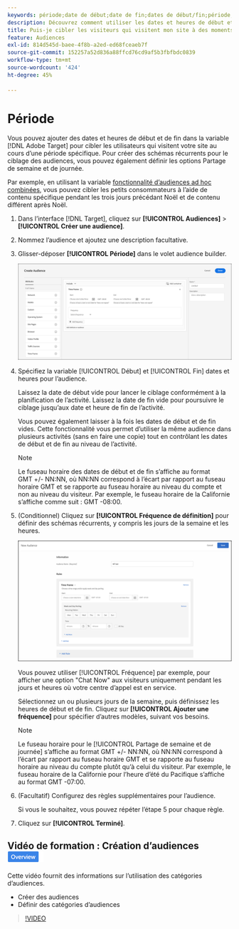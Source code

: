```yaml
---
keywords: période;date de début;date de fin;dates de début/fin;période;emploi du temps target;partage de la semaine;partage de la journée;partage
description: Découvrez comment utiliser les dates et heures de début et de fin pour cibler les utilisateurs qui visitent votre site pendant une période spécifique.
title: Puis-je cibler les visiteurs qui visitent mon site à des moments spécifiques ?
feature: Audiences
exl-id: 814d545d-baee-4f8b-a2ed-ed68fceaeb7f
source-git-commit: 152257a52d836a88ffcd76cd9af5b3fbfbdc0839
workflow-type: tm+mt
source-wordcount: '424'
ht-degree: 45%

---
```


# Période

Vous pouvez ajouter des dates et heures de début et de fin dans la variable [!DNL Adobe Target] pour cibler les utilisateurs qui visitent votre site au cours d’une période spécifique. Pour créer des schémas récurrents pour le ciblage des audiences, vous pouvez également définir les options Partage de semaine et de journée.

Par exemple, en utilisant la variable [fonctionnalité d’audiences ad hoc combinées](/help/main/c-target/combining-multiple-audiences.md#concept_A7386F1EA4394BD2AB72399C225981E5), vous pouvez cibler les petits consommateurs à l’aide de contenu spécifique pendant les trois jours précédant Noël et de contenu différent après Noël.

1. Dans l’interface [!DNL Target], cliquez sur **[!UICONTROL Audiences]** > **[!UICONTROL Créer une audience]**.
1. Nommez l’audience et ajoutez une description facultative.
1. Glisser-déposer **[!UICONTROL Période]** dans le volet audience builder.

   ![](assets/target_timeframe_dialog.png)

1. Spécifiez la variable [!UICONTROL Début] et [!UICONTROL Fin] dates et heures pour l’audience.

   Laissez la date de début vide pour lancer le ciblage conformément à la planification de l’activité. Laissez la date de fin vide pour poursuivre le ciblage jusqu’aux date et heure de fin de l’activité.

   Vous pouvez également laisser à la fois les dates de début et de fin vides. Cette fonctionnalité vous permet d’utiliser la même audience dans plusieurs activités (sans en faire une copie) tout en contrôlant les dates de début et de fin au niveau de l’activité.

   >[!NOTE]
   >
   >Le fuseau horaire des dates de début et de fin s’affiche au format GMT +/- NN:NN, où NN:NN correspond à l’écart par rapport au fuseau horaire GMT et se rapporte au fuseau horaire au niveau du compte et non au niveau du visiteur. Par exemple, le fuseau horaire de la Californie s’affiche comme suit : GMT -08:00.

1. (Conditionnel) Cliquez sur **[!UICONTROL Fréquence de définition]** pour définir des schémas récurrents, y compris les jours de la semaine et les heures.

   ![Partage de semaine et de journée](assets/week_and_day_parting.png)

   Vous pouvez utiliser [!UICONTROL Fréquence] par exemple, pour afficher une option &quot;Chat Now&quot; aux visiteurs uniquement pendant les jours et heures où votre centre d’appel est en service.

   Sélectionnez un ou plusieurs jours de la semaine, puis définissez les heures de début et de fin. Cliquez sur **[!UICONTROL Ajouter une fréquence]** pour spécifier d’autres modèles, suivant vos besoins.

   >[!NOTE]
   >
   >Le fuseau horaire pour le [!UICONTROL Partage de semaine et de journée] s’affiche au format GMT +/- NN:NN, où NN:NN correspond à l’écart par rapport au fuseau horaire GMT et se rapporte au fuseau horaire au niveau du compte plutôt qu’à celui du visiteur. Par exemple, le fuseau horaire de la Californie pour l’heure d’été du Pacifique s’affiche au format GMT -07:00.

1. (Facultatif) Configurez des règles supplémentaires pour l’audience.

   Si vous le souhaitez, vous pouvez répéter l’étape 5 pour chaque règle.

1. Cliquez sur **[!UICONTROL Terminé]**.

## Vidéo de formation : Création d’audiences ![Badge d’aperçu](/help/main/assets/overview.png)

Cette vidéo fournit des informations sur l’utilisation des catégories d’audiences.

* Créer des audiences
* Définir des catégories d’audiences

>[!VIDEO](https://video.tv.adobe.com/v/17392)
